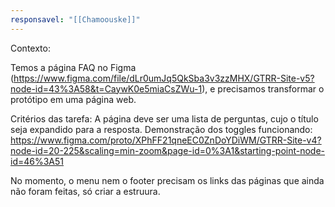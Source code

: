 ```yaml
---
responsavel: "[[Chamoouske]]"
---
```


Contexto:

Temos a página FAQ no Figma (https://www.figma.com/file/dLr0umJq5QkSba3v3zzMHX/GTRR-Site-v5?node-id=43%3A58&t=CaywK0e5miaCsZWu-1), e precisamos transformar o protótipo em uma página web. 

Critérios das tarefa:
A página deve ser uma lista de perguntas, cujo o título seja expandido para a resposta. Demonstração dos toggles funcionando: https://www.figma.com/proto/XPhFF21qneEC0ZnDoYDiWM/GTRR-Site-v4?node-id=20-225&scaling=min-zoom&page-id=0%3A1&starting-point-node-id=46%3A51

No momento, o menu nem o footer precisam os links das páginas que ainda não foram feitas, só criar a estruura.
